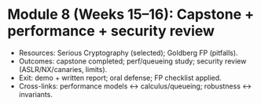 # Module 8 (Weeks 15–16): Capstone + performance + security review

- Resources: Serious Cryptography (selected); Goldberg FP (pitfalls).
- Outcomes: capstone completed; perf/queueing study; security review (ASLR/NX/canaries, limits).
- Exit: demo + written report; oral defense; FP checklist applied.
- Cross-links: performance models ↔ calculus/queueing; robustness ↔ invariants.
